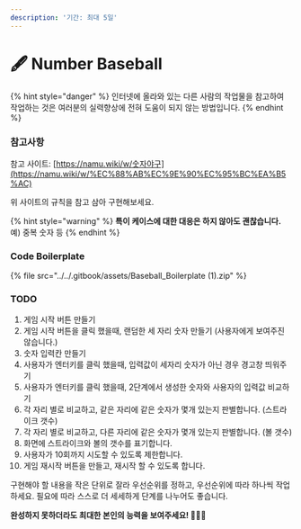 ```yaml
---
description: '기간: 최대 5일'
---
```


# 🖋  Number Baseball

{% hint style="danger" %}
인터넷에 올라와 있는 다른 사람의 작업물을 참고하여 작업하는 것은 여러분의 실력향상에 전혀 도움이 되지 않는 방법입니다.
{% endhint %}

### 참고사항

참고 사이트: [https://namu.wiki/w/숫자야구](https://namu.wiki/w/%EC%88%AB%EC%9E%90%EC%95%BC%EA%B5%AC)

위 사이트의 규칙을 참고 삼아 구현해보세요.

{% hint style="warning" %}
**특이 케이스에 대한 대응은 하지 않아도 괜찮습니다.** 예) 중복 숫자 등
{% endhint %}



### Code Boilerplate

{% file src="../../.gitbook/assets/Baseball_Boilerplate (1).zip" %}

###

### TODO

1. 게임 시작 버튼 만들기
2. 게임 시작 버튼을 클릭 했을때, 랜덤한 세 자리 숫자 만들기 (사용자에게 보여주진 않습니다.)
3. 숫자 입력칸 만들기
4. 사용자가 엔터키를 클릭 했을때, 입력값이 세자리 숫자가 아닌 경우 경고창 띄워주기
5. 사용자가 엔터키를 클릭 했을때, 2단계에서 생성한 숫자와 사용자의 입력값 비교하기
6. 각 자리 별로 비교하고, 같은 자리에 같은 숫자가 몇개 있는지 판별합니다. (스트라이크 갯수)
7. 각 자리 별로 비교하고, 다른 자리에 같은 숫자가 몇개 있는지 판별합니다. (볼 갯수)
8. 화면에 스트라이크와 볼의 갯수를 표기합니다.
9. 사용자가 10회까지 시도할 수 있도록 제한합니다.
10. 게임 재시작 버튼을 만들고, 재시작 할 수 있도록 합니다.

구현해야 할 내용을 작은 단위로 잘라 우선순위를 정하고, 우선순위에 따라 하나씩 작업하세요. 필요에 따라 스스로 더 세세하게 단계를 나누어도 좋습니다.

**완성하지 못하더라도 최대한 본인의 능력을 보여주세요! 🏄🏻‍♂️**
